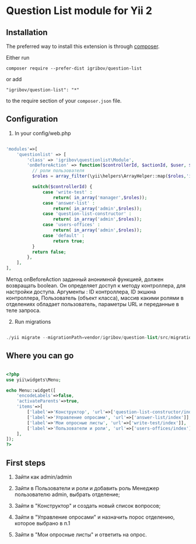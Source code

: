 Question List module for Yii 2
=====

Installation
------------

The preferred way to install this extension is through [composer](http://getcomposer.org/download/).

Either run

```
composer require --prefer-dist igribov/question-list
```

or add

```
"igribov/question-list": "*"
```

to the require section of your `composer.json` file.

Configuration
---

1) In your config/web.php

```php

'modules'=>[
	'questionlist' => [
        'class' => 'igribov\questionlist\Module',
		'onBeforeAction' => function($controllerId, $actionId, $user, $roles, $urlParams) {
		  // роли пользователя
		  $roles = array_filter(\yii\helpers\ArrayHelper::map($roles,'id','profile_office_role'));

		  switch($controllerId) {
		      case 'write-test' :
		          return( in_array('manager',$roles));
		      case 'answer-list' :
		          return( in_array('admin',$roles));
		      case 'question-list-constructor' :
		          return( in_array('admin',$roles));
		      case 'users-offices' :
		          return( in_array('admin',$roles));
		      case 'default' :
		          return true;
		  }
		  return false;
		},
    ],
],

```
Метод onBeforeAction заданный анонимной функцией, должен возвращать boolean.
Он определяет доступ к методу контроллера, для настройки доступа.
Аргументы : ID контроллера, ID экшкна контроллера, Пользователь (объект класса), массив какими ролями 
в отделениях обладает пользователь, параметры URL и переданные в теле запроса.

2) Run migrations

```php

./yii migrate --migrationPath=vendor/igribov/question-list/src/migrations/

```

Where you can go
-----

```php

<?php
use yii\widgets\Menu;

echo Menu::widget([
    'encodeLabels'=>false,
    'activateParents'=>true,
    'items'=>[
        ['label'=>'Конструктор', 'url'=>['question-list-constructor/index']],
        ['label'=>'Управление опросами', 'url'=>['answer-list/index']],
        ['label'=>'Мои опросные листы', 'url'=>['write-test/index']],
        ['label'=>'Пользователи и роли', 'url'=>['users-offices/index']],
    ],
]);
?>

```

First steps
---

1) Зайти как admin/admin

2) Зайти в Пользователи и роли и добавить роль Менеджер пользователю admin, выбрать отделение;

3) Зайти в "Конструктор" и создать новый список вопросов;

4) Зайти в "Управление опросами" и назначить порос отделению, которое выбрано в п.1

5) Зайти в "Мои опросные листы" и ответить на опрос.